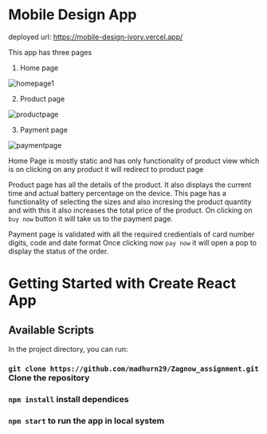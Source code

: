 # Mobile Design App

deployed url: https://mobile-design-ivory.vercel.app/

This app has three pages

1. Home page

![homepage1](https://github.com/madhurn29/Zagnow_assignment/assets/112754729/b37439d3-3bed-4513-b062-cd89b51d2612)

2. Product page


![productpage](https://github.com/madhurn29/Zagnow_assignment/assets/112754729/8ed39714-bd63-4b6a-89c6-10b648f7fd63)



3. Payment page


![paymentpage](https://github.com/madhurn29/Zagnow_assignment/assets/112754729/ee1caeed-9826-4ea0-9a24-8147ba71551d)


Home Page is mostly static and has only functionality of product view which is on clicking on any product it will redirect to product page

Product page has all the details of the product. It also displays the current time and actual battery percentage on the device.
This page has a functionality of selecting the sizes and also incresing the product quantity and with this it also increases the total price of the product.
On clicking on `buy now` button it will take us to the payment page.

Payment page is validated with all the required credientials of card number digits, code and date format
Once clicking now `pay now` it will open a pop to display the status of the order.


# Getting Started with Create React App
## Available Scripts

In the project directory, you can run:


### `git clone https://github.com/madhurn29/Zagnow_assignment.git` Clone the repository 

### `npm install` install dependices

### `npm start` to run the app in local system
